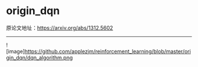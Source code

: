origin_dqn
===
原论文地址：https://arxiv.org/abs/1312.5602
___
![image]https://github.com/applezjm/reinforcement_learning/blob/master/origin_dqn/dqn_algorithm.png
